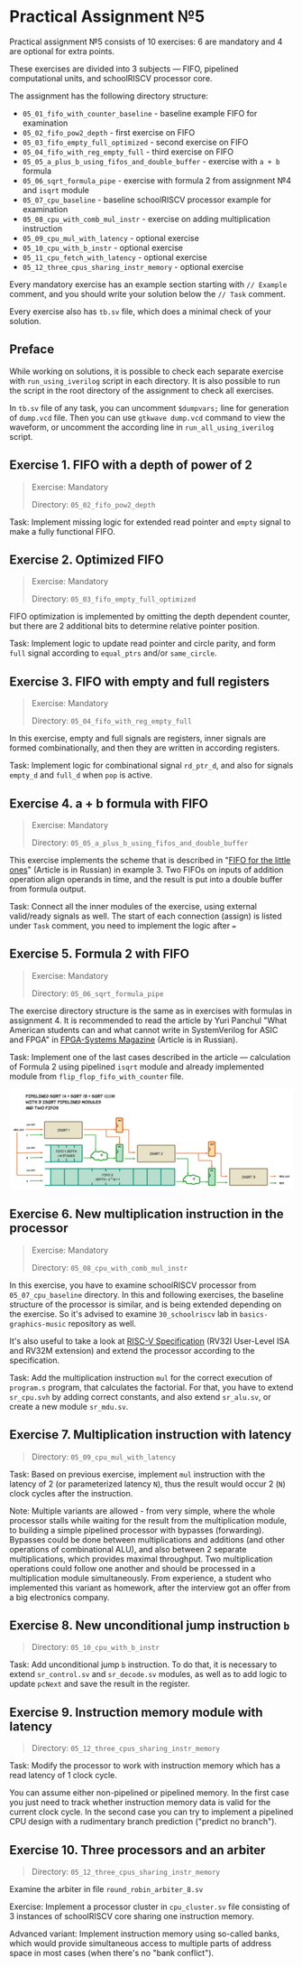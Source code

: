 # Practical Assignment №5

Practical assignment №5 consists of 10 exercises: 6 are mandatory and 4 are optional for extra points.

These exercises are divided into 3 subjects  — FIFO, pipelined computational units, and schoolRISCV processor core.

The assignment has the following directory structure:
- `05_01_fifo_with_counter_baseline` - baseline example FIFO for examination
- `05_02_fifo_pow2_depth` - first exercise on FIFO
- `05_03_fifo_empty_full_optimized` - second exercise on FIFO
- `05_04_fifo_with_reg_empty_full` - third exercise on FIFO
- `05_05_a_plus_b_using_fifos_and_double_buffer` - exercise with `a + b` formula
- `05_06_sqrt_formula_pipe` - exercise with formula 2 from assignment №4 and `isqrt` module
- `05_07_cpu_baseline` - baseline schoolRISCV processor example for examination
- `05_08_cpu_with_comb_mul_instr` - exercise on adding multiplication instruction
- `05_09_cpu_mul_with_latency` - optional exercise
- `05_10_cpu_with_b_instr` - optional exercise
- `05_11_cpu_fetch_with_latency` - optional exercise
- `05_12_three_cpus_sharing_instr_memory` - optional exercise

Every mandatory exercise has an example section starting with `// Example` comment,
and you should write your solution below the `// Task` comment.

Every exercise also has `tb.sv` file, which does a minimal check of your solution.

## Preface

While working on solutions, it is possible to check each separate exercise with `run_using_iverilog` script in each directory. It is also possible to run the script in the root directory of the assignment to check all exercises.

In `tb.sv` file of any task, you can uncomment `$dumpvars;` line for generation of `dump.vcd` file. Then you can use `gtkwave dump.vcd` command to view the waveform, or uncomment the according line in `run_all_using_iverilog` script.



## Exercise 1. FIFO with a depth of power of 2

> Exercise: Mandatory
>
> Directory: `05_02_fifo_pow2_depth`

Task: Implement missing logic for extended read pointer and `empty` signal to make a fully functional FIFO.

## Exercise 2. Optimized FIFO

> Exercise: Mandatory
>
> Directory: `05_03_fifo_empty_full_optimized`

FIFO optimization is implemented by omitting the depth dependent counter, but there are 2 additional bits to determine relative pointer position.

Task: Implement logic to update read pointer and circle parity, and form `full` signal according to `equal_ptrs` and/or `same_circle`.

## Exercise 3. FIFO with empty and full registers

> Exercise: Mandatory
>
> Directory: `05_04_fifo_with_reg_empty_full`

In this exercise, empty and full signals are registers, inner signals are formed combinationally, and then they are written in according registers.

Task: Implement logic for combinational signal `rd_ptr_d`, and also for signals `empty_d` and `full_d` when `pop` is active.

## Exercise 4. a + b formula with FIFO

> Exercise: Mandatory
>
> Directory: `05_05_a_plus_b_using_fifos_and_double_buffer`

This exercise implements the scheme that is described in "[FIFO for the little ones](https://habr.com/ru/articles/646685/)" (Article is in Russian) in example 3. Two FIFOs on inputs of addition operation align operands in time, and the result is put into a double buffer from formula output.

Task: Connect all the inner modules of the exercise, using external valid/ready signals as well. The start of each connection (assign) is listed under `Task` comment, you need to implement the logic after `=`

## Exercise 5. Formula 2 with FIFO

> Exercise: Mandatory
>
> Directory: `05_06_sqrt_formula_pipe`

The exercise directory structure is the same as in exercises with formulas in assignment 4. It is recommended to read the article by Yuri Panchul "What American students can and what cannot write in SystemVerilog for ASIC and FPGA" in [FPGA-Systems Magazine](https://fpga-systems.ru/fsm/) (Article is in Russian).

Task: Implement one of the last cases described in the article — calculation of Formula 2 using pipelined `isqrt` module and already implemented module from `flip_flop_fifo_with_counter` file.

![](../doc/isqrt/08_f_a_f_b_fc_pipe_with_fifo.png)

## Exercise 6. New multiplication instruction in the processor

> Exercise: Mandatory
>
> Directory: `05_08_cpu_with_comb_mul_instr`

In this exercise, you have to examine schoolRISCV processor from `05_07_cpu_baseline` directory. In this and following exercises, the baseline structure of the processor is similar, and is being extended depending on the exercise. So it's advised to examine `30_schoolriscv` lab in `basics-graphics-music` repository as well.

It's also useful to take a look at [RISC-V Specification](https://riscv.org/technical/specifications/) (RV32I User-Level ISA and RV32M extension) and extend the processor according to the specification.

Task: Add the multiplication instruction `mul` for the correct execution of `program.s` program, that calculates the factorial. For that, you have to extend `sr_cpu.svh` by adding correct constants, and also extend `sr_alu.sv`, or create a new module `sr_mdu.sv`.

## Exercise 7. Multiplication instruction with latency

> Directory: `05_09_cpu_mul_with_latency`

Task: Based on previous exercise, implement `mul` instruction with the latency of 2 (or parameterized latency `N`), thus the result would occur 2 (`N`) clock cycles after the instruction.

Note: Multiple variants are allowed - from very simple, where the whole processor stalls while waiting for the result from the multiplication module, to building a simple pipelined processor with bypasses (forwarding). Bypasses could be done between multiplications and additions (and other operations of combinational ALU), and also between 2 separate multiplications, which provides maximal throughput. Two multiplication operations could follow one another and should be processed in a multiplication module simultaneously. From experience, a student who implemented this variant as homework, after the interview got an offer from a big electronics company.


## Exercise 8. New unconditional jump instruction `b`

> Directory: `05_10_cpu_with_b_instr`

Task: Add unconditional jump `b` instruction. To do that, it is necessary to extend `sr_control.sv` and `sr_decode.sv` modules, as well as to add logic to update `pcNext` and save the result in the register.

## Exercise 9. Instruction memory module with latency

> Directory: `05_12_three_cpus_sharing_instr_memory`

Task: Modify the processor to work with instruction memory which has a read latency of 1 clock cycle.

You can assume either non-pipelined or pipelined memory. In the first case you just need to track whether instruction memory data is valid for the current clock cycle. In the second case you can try to implement a pipelined CPU design with a rudimentary branch prediction ("predict no branch").

## Exercise 10. Three processors and an arbiter

> Directory: `05_12_three_cpus_sharing_instr_memory`

Examine the arbiter in file `round_robin_arbiter_8.sv`

Exercise: Implement a processor cluster in `cpu_cluster.sv` file consisting of 3 instances of schoolRISCV core sharing one instruction memory.

Advanced variant: Implement instruction memory using so-called banks, which would provide simultaneous access to multiple parts of address space in most cases (when there's no "bank conflict").
